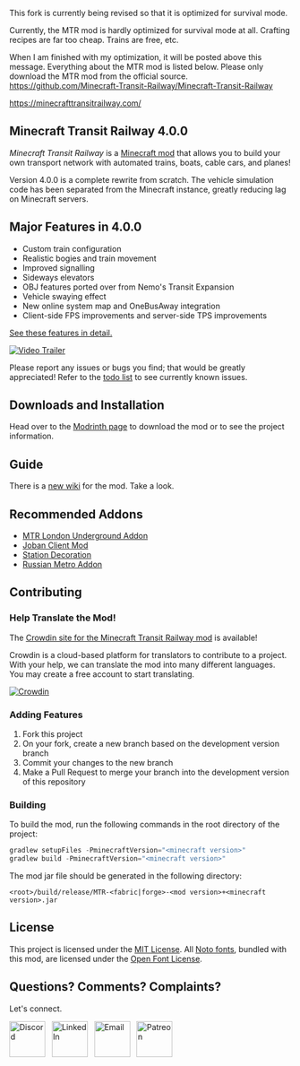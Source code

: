 

This fork is currently being revised so that it is optimized for survival mode.

Currently, the MTR mod is hardly optimized for survival mode at all. Crafting recipes are far too cheap. Trains are free, etc.

When I am finished with my optimization, it will be posted above this message. Everything about the MTR mod is listed below.
Please only download the MTR mod from the official source.
https://github.com/Minecraft-Transit-Railway/Minecraft-Transit-Railway

https://minecrafttransitrailway.com/

##

## Minecraft Transit Railway 4.0.0

_Minecraft Transit Railway_ is a [Minecraft mod](https://minecraft.wiki/w/Mods) that allows you to build your own transport network with automated trains, boats, cable cars, and planes!

Version 4.0.0 is a complete rewrite from scratch. The vehicle simulation code has been separated from the Minecraft instance, greatly reducing lag on Minecraft servers.

## Major Features in 4.0.0

- Custom train configuration
- Realistic bogies and train movement
- Improved signalling
- Sideways elevators
- OBJ features ported over from Nemo's Transit Expansion
- Vehicle swaying effect
- New online system map and OneBusAway integration
- Client-side FPS improvements and server-side TPS improvements

[See these features in detail.](https://www.youtube.com/playlist?list=PLp0jZgheSlXuQCXu9UynrKuBnq2Ef_TSI)

[![Video Trailer](https://github.com/jonafanho/Minecraft-Transit-Railway/blob/master/images/footer/video-preview.png)](https://www.youtube.com/watch?v=1cZfU7t4cAk)

Please report any issues or bugs you find; that would be greatly appreciated! Refer to the [todo list](https://github.com/jonafanho/Minecraft-Transit-Railway/projects/2) to see currently known issues.

## Downloads and Installation

Head over to the [Modrinth page](https://modrinth.com/mod/minecraft-transit-railway) to download the mod or to see the project information.

## Guide

There is a [new wiki](https://wiki.minecrafttransitrailway.com/start) for the mod. Take a look.

## Recommended Addons

- [MTR London Underground Addon](https://modrinth.com/mod/the-tube)
- [Joban Client Mod](https://modrinth.com/mod/jcm)
- [Station Decoration](https://modrinth.com/mod/station-decoration)
- [Russian Metro Addon](https://modrinth.com/mod/russian-metro-addon)

## Contributing

### Help Translate the Mod!

The [Crowdin site for the Minecraft Transit Railway mod](https://crwd.in/minecraft-transit-railway) is available!

Crowdin is a cloud-based platform for translators to contribute to a project. With your help, we can translate the mod into many different languages. You may create a free account to start translating.

[![Crowdin](https://badges.crowdin.net/minecraft-transit-railway/localized.svg)](https://crowdin.com/project/minecraft-transit-railway)

### Adding Features

1. Fork this project
2. On your fork, create a new branch based on the development version branch
3. Commit your changes to the new branch
4. Make a Pull Request to merge your branch into the development version of this repository

### Building

To build the mod, run the following commands in the root directory of the project:

```gradle
gradlew setupFiles -PminecraftVersion="<minecraft version>"
gradlew build -PminecraftVersion="<minecraft version>"
```

The mod jar file should be generated in the following directory:

```
<root>/build/release/MTR-<fabric|forge>-<mod version>+<minecraft version>.jar
```

## License

This project is licensed under the [MIT License](https://opensource.org/licenses/MIT). All [Noto fonts](http://www.google.com/get/noto/), bundled with this mod, are licensed under the [Open Font License](http://scripts.sil.org/OFL).

## Questions? Comments? Complaints?

Let's connect.

<a href="https://discord.gg/PVZ2nfUaTW" target="_blank"><img src="https://github.com/jonafanho/Minecraft-Transit-Railway/blob/master/images/footer/discord.png" alt="Discord" width=64></a>
&nbsp;
<a href="https://www.linkedin.com/in/jonathanho33" target="_blank"><img src="https://github.com/jonafanho/Minecraft-Transit-Railway/blob/master/images/footer/linked_in.png" alt="LinkedIn" width=64></a>
&nbsp;
<a href="mailto:jonho.minecraft@gmail.com" target="_blank"><img src="https://github.com/jonafanho/Minecraft-Transit-Railway/blob/master/images/footer/email.png" alt="Email" width=64></a>
&nbsp;
<a href="https://www.patreon.com/minecraft_transit_railway" target="_blank"><img src="https://github.com/jonafanho/Minecraft-Transit-Railway/blob/master/images/footer/patreon.png" alt="Patreon" width=64></a>
